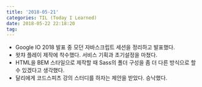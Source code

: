 ```yaml
---
title: '2018-05-21'
categories: TIL (Today I Learned)
date: 2018-05-22 22:18:20
tag:
---
```


- Google IO 2018 발표 중 모던 자바스크립트 세션을 정리하고 발표했다.
- 왓챠 플레이 제작에 착수했다. 서비스 기획과 초기설정을 마쳤다.
- HTML을 BEM 스타일으로 제작할 때 Sass의 폴더 구성을 좀 더 다른 방식으로 할 수 있겠다고 생각했다.
- 달리에게 코드스피츠 강의 스터디를 하자는 제안을 받았다. 승낙했다.